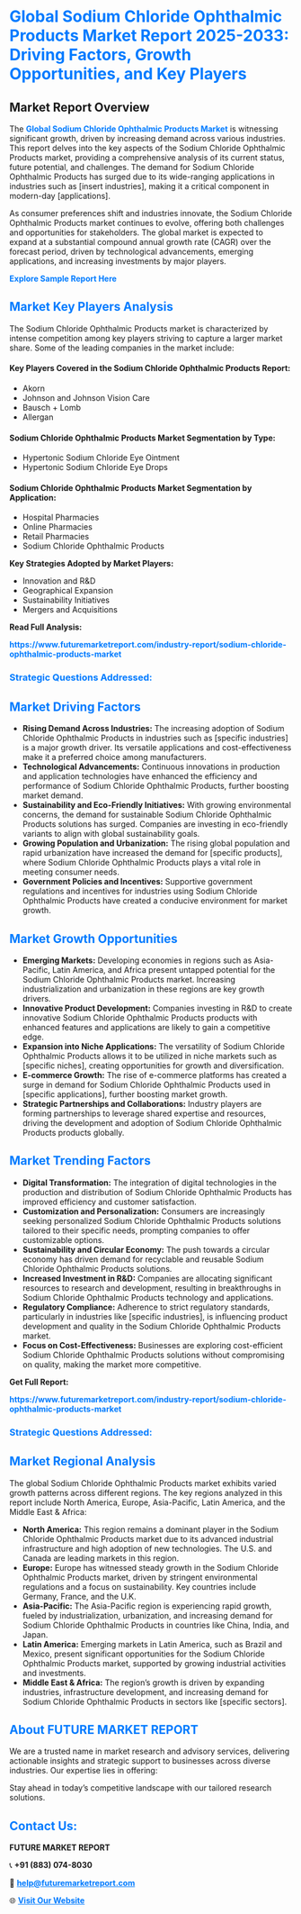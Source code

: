 <h1 style="color: #007BFF;">Global Sodium Chloride Ophthalmic Products Market Report 2025-2033: Driving Factors, Growth Opportunities, and Key Players</h1>

<section id="overview">
<h2>Market Report Overview</h2>
<p>The <a href="https://www.futuremarketreport.com/industry-report/sodium-chloride-ophthalmic-products-market" style="color: #007BFF; text-decoration: none;"><strong>Global Sodium Chloride Ophthalmic Products Market</strong></a> is witnessing significant growth, driven by increasing demand across various industries. This report delves into the key aspects of the Sodium Chloride Ophthalmic Products market, providing a comprehensive analysis of its current status, future potential, and challenges. The demand for Sodium Chloride Ophthalmic Products has surged due to its wide-ranging applications in industries such as [insert industries], making it a critical component in modern-day [applications].</p>
<p>As consumer preferences shift and industries innovate, the Sodium Chloride Ophthalmic Products market continues to evolve, offering both challenges and opportunities for stakeholders. The global market is expected to expand at a substantial compound annual growth rate (CAGR) over the forecast period, driven by technological advancements, emerging applications, and increasing investments by major players.</p>
</section>

<section id="overview">
<p><a href="https://www.futuremarketreport.com/request-sample/reportId=125658" style="color: #007BFF; text-decoration: none;"><strong>Explore Sample Report Here</strong></a></p>
</section>

<section id="key-players">
<h2 style="color: #007BFF;">Market Key Players Analysis</h2>
<p>The Sodium Chloride Ophthalmic Products market is characterized by intense competition among key players striving to capture a larger market share. Some of the leading companies in the market include:</p>
<h4>Key Players Covered in the Sodium Chloride Ophthalmic Products Report:</h4>
<ul><li>Akorn</li><li>Johnson and Johnson Vision Care</li><li>Bausch + Lomb</li><li>Allergan</li></ul>
<h4>Sodium Chloride Ophthalmic Products Market Segmentation by Type:</h4>
<ul><li>Hypertonic Sodium Chloride Eye Ointment</li><li>Hypertonic Sodium Chloride Eye Drops</li></ul>

<h4>Sodium Chloride Ophthalmic Products Market Segmentation by Application:</h4>
<ul><li>Hospital Pharmacies</li><li>Online Pharmacies</li><li>Retail Pharmacies</li><li>Sodium Chloride Ophthalmic Products</li></ul>
<p><strong>Key Strategies Adopted by Market Players:</strong></p>
<ul>
<li>Innovation and R&D</li>
<li>Geographical Expansion</li>
<li>Sustainability Initiatives</li>
<li>Mergers and Acquisitions</li>
</ul>
</section>

<section>
<p><strong>Read Full Analysis: </strong></p><a href="https://www.futuremarketreport.com/industry-report/sodium-chloride-ophthalmic-products-market" style="color: #007BFF; text-decoration: none;"><strong>https://www.futuremarketreport.com/industry-report/sodium-chloride-ophthalmic-products-market</strong></a>
<h3 style="color: #007BFF;">Strategic Questions Addressed:</h3>
</section>

<section id="driving-factors">
<h2 style="color: #007BFF;">Market Driving Factors</h2>
<ul>
<li><strong>Rising Demand Across Industries:</strong> The increasing adoption of Sodium Chloride Ophthalmic Products in industries such as [specific industries] is a major growth driver. Its versatile applications and cost-effectiveness make it a preferred choice among manufacturers.</li>
<li><strong>Technological Advancements:</strong> Continuous innovations in production and application technologies have enhanced the efficiency and performance of Sodium Chloride Ophthalmic Products, further boosting market demand.</li>
<li><strong>Sustainability and Eco-Friendly Initiatives:</strong> With growing environmental concerns, the demand for sustainable Sodium Chloride Ophthalmic Products solutions has surged. Companies are investing in eco-friendly variants to align with global sustainability goals.</li>
<li><strong>Growing Population and Urbanization:</strong> The rising global population and rapid urbanization have increased the demand for [specific products], where Sodium Chloride Ophthalmic Products plays a vital role in meeting consumer needs.</li>
<li><strong>Government Policies and Incentives:</strong> Supportive government regulations and incentives for industries using Sodium Chloride Ophthalmic Products have created a conducive environment for market growth.</li>
</ul>
</section>

<section id="growth-opportunities">
<h2 style="color: #007BFF;">Market Growth Opportunities</h2>
<ul>
<li><strong>Emerging Markets:</strong> Developing economies in regions such as Asia-Pacific, Latin America, and Africa present untapped potential for the Sodium Chloride Ophthalmic Products market. Increasing industrialization and urbanization in these regions are key growth drivers.</li>
<li><strong>Innovative Product Development:</strong> Companies investing in R&D to create innovative Sodium Chloride Ophthalmic Products products with enhanced features and applications are likely to gain a competitive edge.</li>
<li><strong>Expansion into Niche Applications:</strong> The versatility of Sodium Chloride Ophthalmic Products allows it to be utilized in niche markets such as [specific niches], creating opportunities for growth and diversification.</li>
<li><strong>E-commerce Growth:</strong> The rise of e-commerce platforms has created a surge in demand for Sodium Chloride Ophthalmic Products used in [specific applications], further boosting market growth.</li>
<li><strong>Strategic Partnerships and Collaborations:</strong> Industry players are forming partnerships to leverage shared expertise and resources, driving the development and adoption of Sodium Chloride Ophthalmic Products products globally.</li>
</ul>
</section>

<section id="trending-factors">
<h2 style="color: #007BFF;">Market Trending Factors</h2>
<ul>
<li><strong>Digital Transformation:</strong> The integration of digital technologies in the production and distribution of Sodium Chloride Ophthalmic Products has improved efficiency and customer satisfaction.</li>
<li><strong>Customization and Personalization:</strong> Consumers are increasingly seeking personalized Sodium Chloride Ophthalmic Products solutions tailored to their specific needs, prompting companies to offer customizable options.</li>
<li><strong>Sustainability and Circular Economy:</strong> The push towards a circular economy has driven demand for recyclable and reusable Sodium Chloride Ophthalmic Products solutions.</li>
<li><strong>Increased Investment in R&D:</strong> Companies are allocating significant resources to research and development, resulting in breakthroughs in Sodium Chloride Ophthalmic Products technology and applications.</li>
<li><strong>Regulatory Compliance:</strong> Adherence to strict regulatory standards, particularly in industries like [specific industries], is influencing product development and quality in the Sodium Chloride Ophthalmic Products market.</li>
<li><strong>Focus on Cost-Effectiveness:</strong> Businesses are exploring cost-efficient Sodium Chloride Ophthalmic Products solutions without compromising on quality, making the market more competitive.</li>
</ul>
</section>

<section>
<p><strong>Get Full Report: </strong></p><a href="https://www.futuremarketreport.com/industry-report/sodium-chloride-ophthalmic-products-market" style="color: #007BFF; text-decoration: none;"><strong>https://www.futuremarketreport.com/industry-report/sodium-chloride-ophthalmic-products-market</strong></a>
<h3 style="color: #007BFF;">Strategic Questions Addressed:</h3>
</section>


<section id="regional-analysis">
<h2 style="color: #007BFF;">Market Regional Analysis</h2>
<p>The global Sodium Chloride Ophthalmic Products market exhibits varied growth patterns across different regions. The key regions analyzed in this report include North America, Europe, Asia-Pacific, Latin America, and the Middle East & Africa:</p>
<ul>
<li><strong>North America:</strong> This region remains a dominant player in the Sodium Chloride Ophthalmic Products market due to its advanced industrial infrastructure and high adoption of new technologies. The U.S. and Canada are leading markets in this region.</li>
<li><strong>Europe:</strong> Europe has witnessed steady growth in the Sodium Chloride Ophthalmic Products market, driven by stringent environmental regulations and a focus on sustainability. Key countries include Germany, France, and the U.K.</li>
<li><strong>Asia-Pacific:</strong> The Asia-Pacific region is experiencing rapid growth, fueled by industrialization, urbanization, and increasing demand for Sodium Chloride Ophthalmic Products in countries like China, India, and Japan.</li>
<li><strong>Latin America:</strong> Emerging markets in Latin America, such as Brazil and Mexico, present significant opportunities for the Sodium Chloride Ophthalmic Products market, supported by growing industrial activities and investments.</li>
<li><strong>Middle East & Africa:</strong> The region’s growth is driven by expanding industries, infrastructure development, and increasing demand for Sodium Chloride Ophthalmic Products in sectors like [specific sectors].</li>
</ul>
</section>

<footer>
<h2 style="color: #007BFF;">About FUTURE MARKET REPORT</h2>
<p>We are a trusted name in market research and advisory services, delivering actionable insights and strategic support to businesses across diverse industries. Our expertise lies in offering:</p>

<p>Stay ahead in today’s competitive landscape with our tailored research solutions.</p>

<h2 style="color: #007BFF;">Contact Us:</h2>
<p><strong>FUTURE MARKET REPORT</strong></p>
<p>📞 <strong>+91 (883) 074-8030</strong></p>
<p>📧 <strong><a href="mailto:help@futuremarketreport.com" style="color: #007BFF;">help@futuremarketreport.com</a></strong></p>
<p>🌐 <strong><a href="https://www.futuremarketreport.com/" style="color: #007BFF;">Visit Our Website</a></strong></p>
</footer>